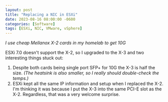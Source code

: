 ```yaml
---
layout: post
title: "Replacing a NIC in ESXi"
date: 2023-08-16 08:00:00 -0600
categories: [Software]
tags: [ESXi, NIC, VMware, vSphere]
---
```


*I use cheap Mellanox X-2 cards in my homelab to get 10G*

ESXi 7.0 doesn't support the X-2, so I upgraded to the X-3 and two interesting things stuck out:

1. Despite both cards being single port SFP+ for 10G the X-3 is half the size. *(The heatsink is also smaller, so I really should double-check the temps.)*
1. ESXi kept all the same IP information and setup when I replaced the X-2. I'm thinking it was because I put the X-3 into the same PCI-E slot as the X-2. Regardless, that was a very welcome surprise.
